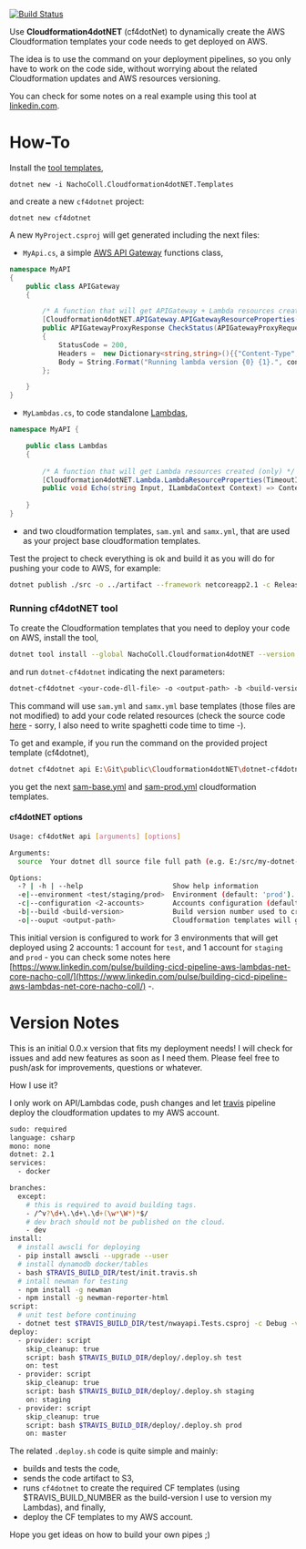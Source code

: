 [![Build Status](https://travis-ci.com/NachoColl/dotnet-cf4dotnet.svg?branch=master)](https://travis-ci.com/NachoColl/dotnet-cf4dotnet)

Use **Cloudformation4dotNET** (cf4dotNet) to dynamically create the AWS Cloudformation templates your code needs to get deployed on AWS. 

The idea is to use the command on your deployment pipelines, so you only have to work on the code side, without worrying about the related Cloudformation updates and AWS resources versioning.

You can check for some notes on a real example using this tool at [linkedin.com](https://www.linkedin.com/pulse/building-cicd-pipeline-aws-lambdas-net-core-nacho-coll/).

# How-To

Install the [tool templates](https://github.com/NachoColl/dotnet-cf4dotnet-templates),

```
dotnet new -i NachoColl.Cloudformation4dotNET.Templates
```

and create a new ```cf4dotnet``` project:

```
dotnet new cf4dotnet
```

A new ```MyProject.csproj``` will get generated including the next files:

- ```MyApi.cs```, a simple [AWS API Gateway](https://aws.amazon.com/api-gateway/) functions class,

```csharp
namespace MyAPI
{
    public class APIGateway
    {

        /* A function that will get APIGateway + Lambda resources created. */
        [Cloudformation4dotNET.APIGateway.APIGatewayResourceProperties("utils/status", EnableCORS=true, TimeoutInSeconds=2)]
        public APIGatewayProxyResponse CheckStatus(APIGatewayProxyRequest Request, ILambdaContext context) => new APIGatewayProxyResponse
        {
            StatusCode = 200,
            Headers =  new Dictionary<string,string>(){{"Content-Type","text/plain"}},
            Body = String.Format("Running lambda version {0} {1}.", context.FunctionVersion, JsonConvert.SerializeObject(Request?.StageVariables))
        };

    }
}
```

- ```MyLambdas.cs```, to code standalone [Lambdas](https://aws.amazon.com/lambda/),

```csharp
namespace MyAPI {

    public class Lambdas
    {
        
        /* A function that will get Lambda resources created (only) */
        [Cloudformation4dotNET.Lambda.LambdaResourceProperties(TimeoutInSeconds=2)]
        public void Echo(string Input, ILambdaContext Context) => Context?.Logger?.Log(Input.ToUpper());
        
    }
}
```

- and two cloudformation templates, ```sam.yml``` and ```samx.yml```, that are used as your project base cloudformation templates.

Test the project to check everything is ok and build it as you will do for pushing your code to AWS, for example:

```bash
dotnet publish ./src -o ../artifact --framework netcoreapp2.1 -c Release
```

### Running cf4dotNET tool

To create the Cloudformation templates that you need to deploy your code on AWS, install the tool,

```bash
dotnet tool install --global NachoColl.Cloudformation4dotNET --version 0.0.33
```
and run  ```dotnet-cf4dotnet``` indicating the next parameters:

```bash
dotnet-cf4dotnet <your-code-dll-file> -o <output-path> -b <build-version-number> -e <environment-name> -c 2-accounts
```

This command will use ```sam.yml``` and ```samx.yml``` base templates (those files are not modified) to add your code related resources (check the source code [here](./src/tool/Injection.cs) - sorry, I also need to write spaghetti code time to time -). 

To get and example, if you run the command on the provided project template (cf4dotnet),

```bash
dotnet cf4dotnet api E:\Git\public\Cloudformation4dotNET\dotnet-cf4dotnet\demo\artifact\MyProject.dll
```
you get the next [sam-base.yml](./demo/sam-base.yml) and [sam-prod.yml](./demo/sam-prod.yml) cloudformation templates.

#### cf4dotNET options

```bash
Usage: cf4dotNet api [arguments] [options]

Arguments:
  source  Your dotnet dll source file full path (e.g. E:/src/my-dotnet-api.dll).

Options:
  -? | -h | --help                      Show help information
  -e|--environment <test/staging/prod>  Environment (default: 'prod').
  -c|--configuration <2-accounts>       Accounts configuration (default: '2-accounts').
  -b|--build <build-version>            Build version number used to create incremental templates (default: '1').
  -o|--ouput <output-path>              Cloudformation templates will get created here (default: './').
```

This initial version is configured to work for 3 environments that will get deployed using 2 accounts: 1 account for ```test```, and 1 account for ```staging``` and ```prod``` - you can check some notes here [https://www.linkedin.com/pulse/building-cicd-pipeline-aws-lambdas-net-core-nacho-coll/](https://www.linkedin.com/pulse/building-cicd-pipeline-aws-lambdas-net-core-nacho-coll/) -.

# Version Notes

This is an initial 0.0.x version that fits my deployment needs! I will check for issues and add new features as soon as I need them. Please feel free to push/ask for improvements, questions or whatever. 

How I use it? 

I only work on API/Lambdas code, push changes and let [travis](https://travis-ci.com) pipeline deploy the cloudformation updates to my AWS account. 

```bash
sudo: required
language: csharp
mono: none
dotnet: 2.1
services:
  - docker

branches:
  except:
    # this is required to avoid building tags.
    - /^v?\d+\.\d+\.\d+(\w*\W*)*$/
    # dev brach should not be published on the cloud.
    - dev
install:
  # install awscli for deploying
  - pip install awscli --upgrade --user
  # install dynamodb docker/tables
  - bash $TRAVIS_BUILD_DIR/test/init.travis.sh
  # intall newman for testing
  - npm install -g newman
  - npm install -g newman-reporter-html
script:
  # unit test before continuing
  - dotnet test $TRAVIS_BUILD_DIR/test/nwayapi.Tests.csproj -c Debug -v n 
deploy:
  - provider: script
    skip_cleanup: true
    script: bash $TRAVIS_BUILD_DIR/deploy/.deploy.sh test 
    on: test
  - provider: script
    skip_cleanup: true
    script: bash $TRAVIS_BUILD_DIR/deploy/.deploy.sh staging 
    on: staging
  - provider: script
    skip_cleanup: true
    script: bash $TRAVIS_BUILD_DIR/deploy/.deploy.sh prod 
    on: master
```

The related ```.deploy.sh``` code is quite simple and mainly:

* builds and tests the code,
* sends the code artifact to S3,
* runs ```cf4dotnet``` to create the required CF templates (using $TRAVIS_BUILD_NUMBER as the build-version I use to version my Lambdas), and finally,
* deploy the CF templates to my AWS account.

Hope you get ideas on how to build your own pipes ;)